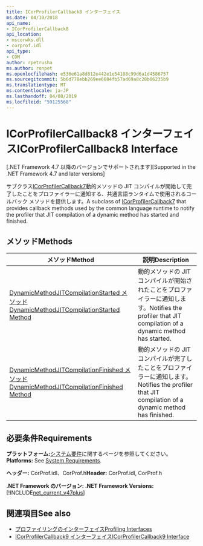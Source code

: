 ```yaml
---
title: ICorProfilerCallback8 インターフェイス
ms.date: 04/10/2018
api_name:
- ICorProfilerCallback8
api_location:
- mscorwks.dll
- corprof.idl
api_type:
- COM
author: rpetrusha
ms.author: ronpet
ms.openlocfilehash: e536e61a8d812e442e1e54188c99d6a1d4586757
ms.sourcegitcommit: 5b6d778ebb269ee6684fb57ad69a8c28b06235b9
ms.translationtype: MT
ms.contentlocale: ja-JP
ms.lasthandoff: 04/08/2019
ms.locfileid: "59125568"
---
```

# <a name="icorprofilercallback8-interface"></a><span data-ttu-id="ac3d2-102">ICorProfilerCallback8 インターフェイス</span><span class="sxs-lookup"><span data-stu-id="ac3d2-102">ICorProfilerCallback8 Interface</span></span>
<span data-ttu-id="ac3d2-103">[.NET Framework 4.7 以降のバージョンでサポートされます]</span><span class="sxs-lookup"><span data-stu-id="ac3d2-103">[Supported in the .NET Framework 4.7 and later versions]</span></span>  

 <span data-ttu-id="ac3d2-104">サブクラス[ICorProfilerCallback7](icorprofilercallback7-interface.md)動的メソッドの JIT コンパイルが開始して完了したことをプロファイラーに通知する、共通言語ランタイムで使用されるコールバック メソッドを提供します。</span><span class="sxs-lookup"><span data-stu-id="ac3d2-104">A subclass of [ICorProfilerCallback7](icorprofilercallback7-interface.md) that provides callback methods used by the common language runtime to notify the profiler that JIT compilation of a dynamic method has started and finished.</span></span> 
  
## <a name="methods"></a><span data-ttu-id="ac3d2-105">メソッド</span><span class="sxs-lookup"><span data-stu-id="ac3d2-105">Methods</span></span>  
  
|<span data-ttu-id="ac3d2-106">メソッド</span><span class="sxs-lookup"><span data-stu-id="ac3d2-106">Method</span></span>|<span data-ttu-id="ac3d2-107">説明</span><span class="sxs-lookup"><span data-stu-id="ac3d2-107">Description</span></span>|  
|------------|-----------------|  
|[<span data-ttu-id="ac3d2-108">DynamicMethodJITCompilationStarted メソッド</span><span class="sxs-lookup"><span data-stu-id="ac3d2-108">DynamicMethodJITCompilationStarted Method</span></span>](icorprofilercallback8-dynamicmethodjitcompilationstarted-method.md)|<span data-ttu-id="ac3d2-109">動的メソッドの JIT コンパイルが開始されたことをプロファイラーに通知します。</span><span class="sxs-lookup"><span data-stu-id="ac3d2-109">Notifies the profiler that JIT compilation of a dynamic method has started.</span></span>|  
|[<span data-ttu-id="ac3d2-110">DynamicMethodJITCompilationFinished メソッド</span><span class="sxs-lookup"><span data-stu-id="ac3d2-110">DynamicMethodJITCompilationFinished Method</span></span>](icorprofilercallback8-dynamicmethodjitcompilationfinished-method.md)|<span data-ttu-id="ac3d2-111">動的メソッドの JIT コンパイルが完了したことをプロファイラーに通知します。</span><span class="sxs-lookup"><span data-stu-id="ac3d2-111">Notifies the profiler that JIT compilation of a dynamic method has finished.</span></span>|  
  
## <a name="requirements"></a><span data-ttu-id="ac3d2-112">必要条件</span><span class="sxs-lookup"><span data-stu-id="ac3d2-112">Requirements</span></span>  
 <span data-ttu-id="ac3d2-113">**プラットフォーム:**[システム要件](../../get-started/system-requirements.md)に関するページを参照してください。</span><span class="sxs-lookup"><span data-stu-id="ac3d2-113">**Platforms:** See [System Requirements](../../get-started/system-requirements.md).</span></span>  
  
 <span data-ttu-id="ac3d2-114">**ヘッダー:** CorProf.idl、CorProf.h</span><span class="sxs-lookup"><span data-stu-id="ac3d2-114">**Header:** CorProf.idl, CorProf.h</span></span>  
  
**<span data-ttu-id="ac3d2-115">.NET Framework のバージョン: </span><span class="sxs-lookup"><span data-stu-id="ac3d2-115">.NET Framework Versions:</span></span>** [!INCLUDE[net_current_v47plus](../../../../includes/net-current-v47plus.md)]  

## <a name="see-also"></a><span data-ttu-id="ac3d2-116">関連項目</span><span class="sxs-lookup"><span data-stu-id="ac3d2-116">See also</span></span>

- [<span data-ttu-id="ac3d2-117">プロファイリングのインターフェイス</span><span class="sxs-lookup"><span data-stu-id="ac3d2-117">Profiling Interfaces</span></span>](profiling-interfaces.md)
- [<span data-ttu-id="ac3d2-118">ICorProfilerCallback9 インターフェイス</span><span class="sxs-lookup"><span data-stu-id="ac3d2-118">ICorProfilerCallback9 Interface</span></span>](icorprofilercallback9-interface.md)
